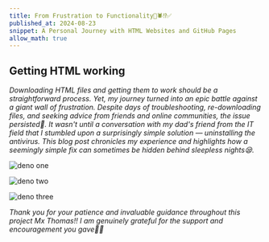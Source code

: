 ```yaml
---
title: From Frustration to Functionality🫠🕷️⁉️✅
published_at: 2024-08-23
snippet: A Personal Journey with HTML Websites and GitHub Pages
allow_math: true
---
```


## Getting HTML working
*Downloading HTML files and getting them to work should be a straightforward process. Yet, my journey turned into an epic battle against a giant wall of frustration. Despite days of troubleshooting, re-downloading files, and seeking advice from friends and online communities, the issue persisted👾. It wasn't until a conversation with my dad's friend from the IT field that I stumbled upon a surprisingly simple solution — uninstalling the antivirus. This blog post chronicles my experience and highlights how a seemingly simple fix can sometimes be hidden behind sleepless nights😪.*

![deno one](deno.jpeg)

![deno two](denoo.jpeg)

![deno three](denooo.png)

*Thank you for your patience and invaluable guidance throughout this project Mx Thomas!! I am genuinely grateful for the support and encouragement you gave🙇‍♀️*